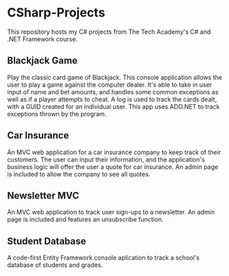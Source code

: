 # CSharp-Projects
This repository hosts my C# projects from The Tech Academy's C# and .NET Framework course.

## Blackjack Game
Play the classic card game of Blackjack. This console application allows the user to play a game against the computer dealer. It's able to take in user input of name and bet amounts, and handles some common exceptions as well as if a player attempts to cheat. A log is used to track the cards dealt, with a GUID created for an individual user. This app uses ADO.NET to track exceptions thrown by the program.

## Car Insurance
An MVC web application for a car insurance company to keep track of their customers. The user can input their information, and the application's business logic will offer the user a quote for car insurance. An admin page is included to allow the company to see all quotes.

## Newsletter MVC
An MVC web application to track user sign-ups to a newsletter. An admin page is included and features an unsubscribe function.

## Student Database
A code-first Entity Framework console aplication to track a school's database of students and grades.
